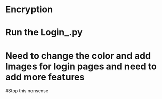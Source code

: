 # Encryption
# Run the Login_.py
# Need to change the color and add Images for login pages and need to add more features
#Stop this nonsense

